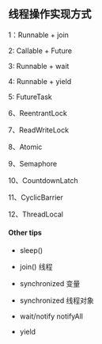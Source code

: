 ## 线程操作实现方式
1：Runnable + join

2: Callable + Future

3: Runnable + wait

4: Runnable + yield

5: FutureTask

6、ReentrantLock

7、ReadWriteLock

8、Atomic

9、Semaphore

10、CountdownLatch

11、CyclicBarrier

12、ThreadLocal


#### Other tips
* sleep()

* join() 线程

* synchronized 变量

* synchronized 线程对象

* wait/notify   notifyAll

* yield

